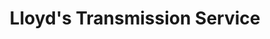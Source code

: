 ---
title: "Lloyd's Transmission Service"
url: /four-oaks/lloyds-transmission-service/
shop: Autowerkstatt
---